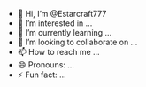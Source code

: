 - 👋 Hi, I’m @Estarcraft777
- 👀 I’m interested in ...
- 🌱 I’m currently learning ...
- 💞️ I’m looking to collaborate on ...
- 📫 How to reach me ...
- 😄 Pronouns: ...
- ⚡ Fun fact: ...

<!---
Estarcraft777/Estarcraft777 is a ✨ special ✨ repository because its `README.md` (this file) appears on your GitHub profile.
You can click the Preview link to take a look at your changes.
---hello
-hi, word 

